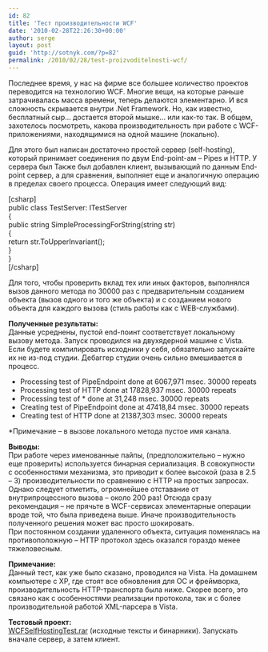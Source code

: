 ```yaml
---
id: 82
title: 'Тест производительности WCF'
date: '2010-02-28T22:26:30+00:00'
author: serge
layout: post
guid: 'http://sotnyk.com/?p=82'
permalink: /2010/02/28/test-proizvoditelnosti-wcf/
---
```


Последнее время, у нас на фирме все большее количество проектов переводится на технологию WCF. Многие вещи, на которые раньше затрачивалась масса времени, теперь делаются элементарно. И вся сложность скрывается внутри .Net Framework. Но, как известно, бесплатный сыр… достается второй мышке… или как-то так. В общем, захотелось посмотреть, какова производительность при работе с WCF-приложениями, находящимися на одной машине (локально).  
  
Для этого был написан достаточно простой сервер (self-hosting), который принимает соединения по двум End-point-ам – Pipes и HTTP. У сервера был Также был добавлен клиент, вызывающий по данным End-point сервер, а для сравнения, выполняет еще и аналогичную операцию в пределах своего процесса. Операция имеет следующий вид:

\[csharp\]  
public class TestServer: ITestServer  
{  
 public string SimpleProcessingForString(string str)  
 {  
 return str.ToUpperInvariant();  
 }  
}  
\[/csharp\]

Для того, чтобы проверить вклад тех или иных факторов, выполнялся вызов данного метода по 30000 раз с предварительным созданием объекта (вызов одного и того же объекта) и с созданием нового объекта для каждого вызова (стиль работы как с WEB-службами).

**Полученные результаты:**  
Данные усреднены, пустой end-поинт соответствует локальному вызову метода. Запуск проводился на двухядерной машине с Vista. Если будете компилировать исходники у себя, обязательно запускайте их не из-под студии. Дебаггер студии очень сильно вмешивается в процесс.

- Processing test of PipeEndpoint done at 6067,971 msec. 30000 repeats
- Processing test of HTTP done at 17828,937 msec. 30000 repeats
- Processing test of \* done at 31,248 msec. 30000 repeats
- Creating test of PipeEndpoint done at 47418,84 msec. 30000 repeats
- Creating test of HTTP done at 21387,303 msec. 30000 repeats

\*Примечание – в вызове локального метода пустое имя канала.

**Выводы:**  
При работе через именованные пайпы, (предположительно – нужно еще проверить) используется бинарная сериализация. В совокупности с особенностями механизма, это приводит к более высокой (раза в 2.5 – 3) производительности по сравнению с HTTP на простых запросах. Однако следует отметить, огромнейшее отставание от внутрипроцессного вызова – около 200 раз! Отсюда сразу рекомендация – не прячьте в WCF-сервисах элементарные операции вроде той, что была приведена выше. Иначе производительность полученного решения может вас просто шокировать.  
При постоянном создании удаленного объекта, ситуация поменялась на противоположную – HTTP протокол здесь оказался гораздо менее тяжеловесным.

**Примечание:**  
Данный тест, как уже было сказано, проводился на Vista. На домашнем компьютере с XP, где стоят все обновления для ОС и фреймворка, производительность HTTP-транспорта была ниже. Скорее всего, это связано как с особенностями реализации протокола, так и с более производительной работой XML-парсера в Vista.

**Тестовый проект:**  
[ WCFSelfHostingTest.rar](code/WCFSelfHostingTest.rar) (исходные тексты и бинарники). Запускать вначале сервер, а затем клиент.